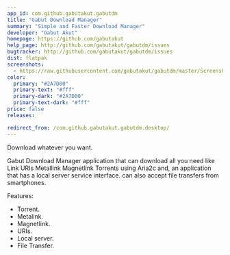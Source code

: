 ```yaml
---
app_id: com.github.gabutakut.gabutdm
title: "Gabut Download Manager"
summary: "Simple and Faster Download Manager"
developer: "Gabut Akut"
homepage: https://github.com/gabutakut
help_page: http://github.com/gabutakut/gabutdm/issues
bugtracker: http://github.com/gabutakut/gabutdm/issues
dist: flatpak
screenshots:
  - https://raw.githubusercontent.com/gabutakut/gabutdm/master/Screenshot0.png
color:
  primary: "#2A7D00"
  primary-text: "#fff"
  primary-dark: "#2A7D00"
  primary-text-dark: "#fff"
price: false
releases:

redirect_from: /com.github.gabutakut.gabutdm.desktop/
---
```


<p>Download whatever you want.</p>
<p>Gabut Download Manager application that can download all you need like Link URIs Metallink Magnetlink Torrents using Aria2c and, an application that has a local server service interface. can also accept file transfers from smartphones.</p>
<p>Features:</p>
<ul>
<li>Torrent.</li>
<li>Metalink.</li>
<li>Magnetlink.</li>
<li>URIs.</li>
<li>Local server.</li>
<li>File Transfer.</li>
</ul>